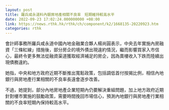 ```yaml
---
layout: post
title: 羅兵咸永道料內銀房地產相關不良率　短期維持較高水平
date: 2022-09-23 17:02:24.000000000 +08:00
link: https://news.rthk.hk/rthk/ch/component/k2/1668135-20220923.htm
categories: rthk
---
```


會計師事務所羅兵咸永道中國內地金融業合夥人楊尚圓表示，中央去年實施內房融資「三條紅線」措施後，部分房企的境外債出現違約情況，繼而影響買家入市信心，最終令更多無法從融資渠道獲取經濟補足的房企，因為賣樓收入下跌而陸續出現債務違約。

她指，中央和地方政府近期不斷推出寬鬆政策，包括調低首付按揭比例，相信內地銀行與房地產行業相關的不良率長遠會逐步改善。

不過，她提到，部分內地房地產企業短期內仍要解決重組問題，加上地方政府近期針對樓市實施的鼓勵政策，需要時間挽回市場信心，預測內地銀行與房地產行業相關的不良率短期內保持較高水平。
